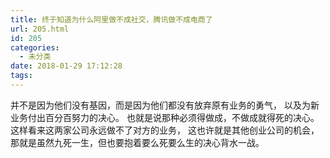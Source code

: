 ```yaml
---
title: 终于知道为什么阿里做不成社交，腾讯做不成电商了
url: 205.html
id: 205
categories:
  - 未分类
date: 2018-01-29 17:12:28
tags:
---
```


并不是因为他们没有基因，而是因为他们都没有放弃原有业务的勇气， 以及为新业务付出百分百努力的决心。 也就是说那种必须得做成，不做成就得死的决心。 这样看来这两家公司永远做不了对方的业务， 这也许就是其他创业公司的机会， 那就是虽然九死一生，但也要抱着要么死要么生的决心背水一战。